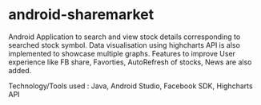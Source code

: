 # android-sharemarket
Android Application to search and view stock details corresponding to searched stock symbol. Data visualisation using highcharts API is also implemented to showcase multiple graphs. Features to improve User experience like FB share, Favorties, AutoRefresh of stocks, News  are also added.

Technology/Tools used : Java, Android Studio, Facebook SDK, Highcharts API

